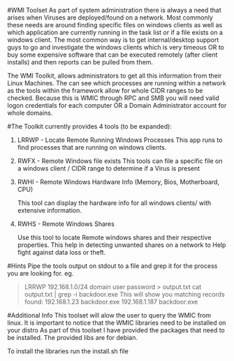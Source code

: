 #WMI Toolset
As part of system administration there is always a need that arises when Viruses are deployed/found on a network. Most commonly these needs are around finding specific files on windows clients as well as which application are currently running in the task list or if a file exists on a windows client. 
The most common way is to get internal/desktop support guys to go and investigate the windows clients which is very timeous OR to buy some expensive software that can be executed remotely (after client installs) and then reports can be pulled from them.

The WMI Toolkit, allows administrators to get all this information from their Linux Machines. The can see which processes are running within a network as the tools within the framework allow for whole CIDR ranges to be checked. Because this is WMIC through RPC and SMB you will need valid logon credentials for each computer OR a Domain Administrator account for whole domains.

#The Toolkit currently provides 4 tools (to be expanded):
1.	LRRWP - Locate Remote Running Windows Processes
    This app runs to find processes that are running on windows clients. 

2.	RWFX - Remote Windows file exists
This tools can file a specific file on a windows client / CIDR range to determine if a Virus is present

3.	RWHI - Remote Windows Hardware Info (Memory, Bios, Motherboard, CPU)

    This tool can display the hardware info for all windows clients/ with extensive information.

4.	RWHS - Remote Windows Shares

    Use this tool to locate Remote windows shares and their respective properties. 
    This help in detecting unwanted shares on a network to Help fight against data loss or theft.

#Hints
Pipe the tools output on stdout to a file and grep it for the process you are looking for.
eg. 
>LRRWP 192.168.1.0/24 domain user password > output.txt 
>cat output.txt | grep -i backdoor.exe
This will show you matching records found:
192.168.1.23  backdoor.exe
192.168.1.187 backdoor.exe

#Additional Info
This toolset will alow the user to query the WMIC from linux.
It is important to notice that the WMIC libraries need to be installed on your distro
As part of this toolset I have provided the packages that need to be installed. The provided libs are for debian.

To install the libraries run the install.sh file





